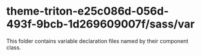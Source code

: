 # theme-triton-e25c086d-056d-493f-9bcb-1d269609007f/sass/var

This folder contains variable declaration files named by their component class.
